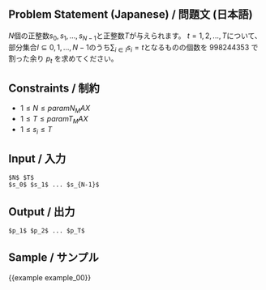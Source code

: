 Problem Statement (Japanese) / 問題文 (日本語)
---------
$N$個の正整数$s_0,s_1,\ldots,s_{N-1}$と正整数$T$が与えられます。
$t=1,2,...,T$について、部分集合$I \subseteq {0,1,...,N-1}$のうち$\sum_{i \in I} s_i=t$となるものの個数を 998244353 で割った余り $p_t$ を求めてください。

Constraints / 制約
---------

- $1 \leq N \leq {{param N_MAX}}$
- $1 \leq T \leq {{param T_MAX}}$
- $1 \leq s_i \leq T$

Input / 入力
---------

```
$N$ $T$
$s_0$ $s_1$ ... $s_{N-1}$
```

Output / 出力
---------
```
$p_1$ $p_2$ ... $p_T$
```

Sample / サンプル
---------

{{example example_00}}